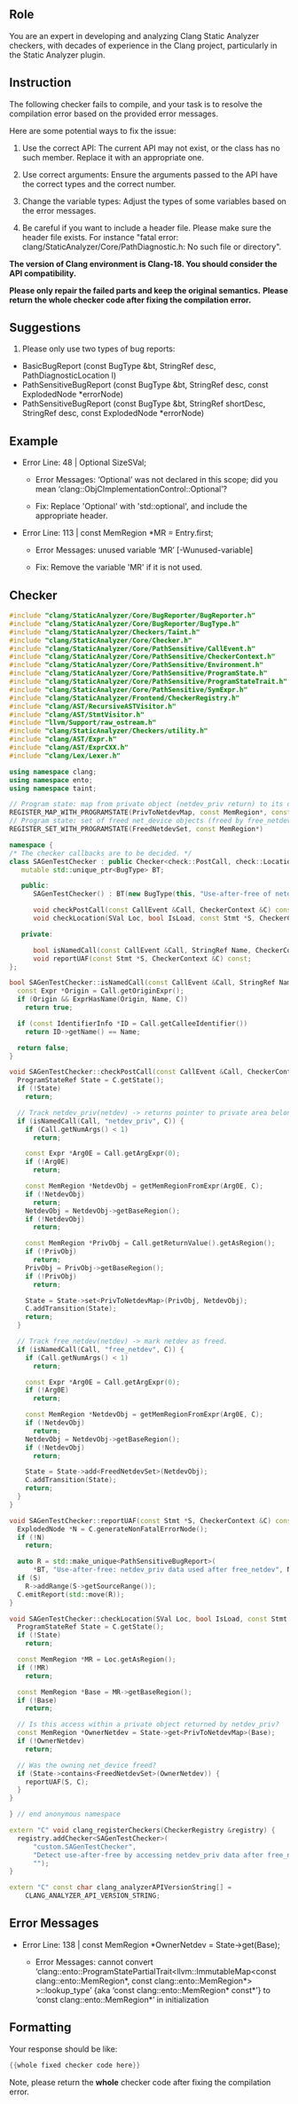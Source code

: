 ## Role

You are an expert in developing and analyzing Clang Static Analyzer checkers, with decades of experience in the Clang project, particularly in the Static Analyzer plugin.

## Instruction

The following checker fails to compile, and your task is to resolve the compilation error based on the provided error messages.

Here are some potential ways to fix the issue:

1. Use the correct API: The current API may not exist, or the class has no such member. Replace it with an appropriate one.

2. Use correct arguments: Ensure the arguments passed to the API have the correct types and the correct number.

3. Change the variable types: Adjust the types of some variables based on the error messages.

4. Be careful if you want to include a header file. Please make sure the header file exists. For instance "fatal error: clang/StaticAnalyzer/Core/PathDiagnostic.h: No such file or directory".

**The version of Clang environment is Clang-18. You should consider the API compatibility.**

**Please only repair the failed parts and keep the original semantics.**
**Please return the whole checker code after fixing the compilation error.**

## Suggestions

1. Please only use two types of bug reports:
  - BasicBugReport (const BugType &bt, StringRef desc, PathDiagnosticLocation l)
  - PathSensitiveBugReport (const BugType &bt, StringRef desc, const ExplodedNode *errorNode)
  - PathSensitiveBugReport (const BugType &bt, StringRef shortDesc, StringRef desc, const ExplodedNode *errorNode)

## Example

- Error Line: 48 |   Optional<DefinedOrUnknownSVal> SizeSVal;

  - Error Messages: ‘Optional’ was not declared in this scope; did you mean ‘clang::ObjCImplementationControl::Optional’?

  - Fix: Replace 'Optional<DefinedOrUnknownSVal>' with 'std::optional<DefinedOrUnknownSVal>', and include the appropriate header.

- Error Line: 113 |     const MemRegion *MR = Entry.first;

    - Error Messages: unused variable ‘MR’ [-Wunused-variable]

    - Fix: Remove the variable 'MR' if it is not used.

## Checker

```cpp
#include "clang/StaticAnalyzer/Core/BugReporter/BugReporter.h"
#include "clang/StaticAnalyzer/Core/BugReporter/BugType.h"
#include "clang/StaticAnalyzer/Checkers/Taint.h"
#include "clang/StaticAnalyzer/Core/Checker.h"
#include "clang/StaticAnalyzer/Core/PathSensitive/CallEvent.h"
#include "clang/StaticAnalyzer/Core/PathSensitive/CheckerContext.h"
#include "clang/StaticAnalyzer/Core/PathSensitive/Environment.h"
#include "clang/StaticAnalyzer/Core/PathSensitive/ProgramState.h"
#include "clang/StaticAnalyzer/Core/PathSensitive/ProgramStateTrait.h"
#include "clang/StaticAnalyzer/Core/PathSensitive/SymExpr.h"
#include "clang/StaticAnalyzer/Frontend/CheckerRegistry.h"
#include "clang/AST/RecursiveASTVisitor.h"
#include "clang/AST/StmtVisitor.h"
#include "llvm/Support/raw_ostream.h"
#include "clang/StaticAnalyzer/Checkers/utility.h"
#include "clang/AST/Expr.h"
#include "clang/AST/ExprCXX.h"
#include "clang/Lex/Lexer.h"

using namespace clang;
using namespace ento;
using namespace taint;

// Program state: map from private object (netdev_priv return) to its owner net_device object.
REGISTER_MAP_WITH_PROGRAMSTATE(PrivToNetdevMap, const MemRegion*, const MemRegion*)
// Program state: set of freed net_device objects (freed by free_netdev).
REGISTER_SET_WITH_PROGRAMSTATE(FreedNetdevSet, const MemRegion*)

namespace {
/* The checker callbacks are to be decided. */
class SAGenTestChecker : public Checker<check::PostCall, check::Location> {
   mutable std::unique_ptr<BugType> BT;

   public:
      SAGenTestChecker() : BT(new BugType(this, "Use-after-free of netdev_priv data", "Memory Management")) {}

      void checkPostCall(const CallEvent &Call, CheckerContext &C) const;
      void checkLocation(SVal Loc, bool IsLoad, const Stmt *S, CheckerContext &C) const;

   private:

      bool isNamedCall(const CallEvent &Call, StringRef Name, CheckerContext &C) const;
      void reportUAF(const Stmt *S, CheckerContext &C) const;
};

bool SAGenTestChecker::isNamedCall(const CallEvent &Call, StringRef Name, CheckerContext &C) const {
  const Expr *Origin = Call.getOriginExpr();
  if (Origin && ExprHasName(Origin, Name, C))
    return true;

  if (const IdentifierInfo *ID = Call.getCalleeIdentifier())
    return ID->getName() == Name;

  return false;
}

void SAGenTestChecker::checkPostCall(const CallEvent &Call, CheckerContext &C) const {
  ProgramStateRef State = C.getState();
  if (!State)
    return;

  // Track netdev_priv(netdev) -> returns pointer to private area belonging to netdev.
  if (isNamedCall(Call, "netdev_priv", C)) {
    if (Call.getNumArgs() < 1)
      return;

    const Expr *Arg0E = Call.getArgExpr(0);
    if (!Arg0E)
      return;

    const MemRegion *NetdevObj = getMemRegionFromExpr(Arg0E, C);
    if (!NetdevObj)
      return;
    NetdevObj = NetdevObj->getBaseRegion();
    if (!NetdevObj)
      return;

    const MemRegion *PrivObj = Call.getReturnValue().getAsRegion();
    if (!PrivObj)
      return;
    PrivObj = PrivObj->getBaseRegion();
    if (!PrivObj)
      return;

    State = State->set<PrivToNetdevMap>(PrivObj, NetdevObj);
    C.addTransition(State);
    return;
  }

  // Track free_netdev(netdev) -> mark netdev as freed.
  if (isNamedCall(Call, "free_netdev", C)) {
    if (Call.getNumArgs() < 1)
      return;

    const Expr *Arg0E = Call.getArgExpr(0);
    if (!Arg0E)
      return;

    const MemRegion *NetdevObj = getMemRegionFromExpr(Arg0E, C);
    if (!NetdevObj)
      return;
    NetdevObj = NetdevObj->getBaseRegion();
    if (!NetdevObj)
      return;

    State = State->add<FreedNetdevSet>(NetdevObj);
    C.addTransition(State);
    return;
  }
}

void SAGenTestChecker::reportUAF(const Stmt *S, CheckerContext &C) const {
  ExplodedNode *N = C.generateNonFatalErrorNode();
  if (!N)
    return;

  auto R = std::make_unique<PathSensitiveBugReport>(
      *BT, "Use-after-free: netdev_priv data used after free_netdev", N);
  if (S)
    R->addRange(S->getSourceRange());
  C.emitReport(std::move(R));
}

void SAGenTestChecker::checkLocation(SVal Loc, bool IsLoad, const Stmt *S, CheckerContext &C) const {
  ProgramStateRef State = C.getState();
  if (!State)
    return;

  const MemRegion *MR = Loc.getAsRegion();
  if (!MR)
    return;

  const MemRegion *Base = MR->getBaseRegion();
  if (!Base)
    return;

  // Is this access within a private object returned by netdev_priv?
  const MemRegion *OwnerNetdev = State->get<PrivToNetdevMap>(Base);
  if (!OwnerNetdev)
    return;

  // Was the owning net_device freed?
  if (State->contains<FreedNetdevSet>(OwnerNetdev)) {
    reportUAF(S, C);
  }
}

} // end anonymous namespace

extern "C" void clang_registerCheckers(CheckerRegistry &registry) {
  registry.addChecker<SAGenTestChecker>(
      "custom.SAGenTestChecker",
      "Detect use-after-free by accessing netdev_priv data after free_netdev",
      "");
}

extern "C" const char clang_analyzerAPIVersionString[] =
    CLANG_ANALYZER_API_VERSION_STRING;

```

## Error Messages

- Error Line: 138 |   const MemRegion *OwnerNetdev = State->get<PrivToNetdevMap>(Base);

	- Error Messages: cannot convert ‘clang::ento::ProgramStatePartialTrait<llvm::ImmutableMap<const clang::ento::MemRegion*, const clang::ento::MemRegion*> >::lookup_type’ {aka ‘const clang::ento::MemRegion* const*’} to ‘const clang::ento::MemRegion*’ in initialization



## Formatting

Your response should be like:

```cpp
{{whole fixed checker code here}}
```

Note, please return the **whole** checker code after fixing the compilation error.
